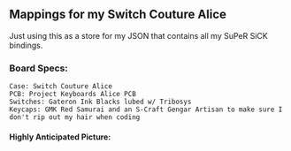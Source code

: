 ## Mappings for my Switch Couture Alice  

Just using this as a store for my JSON that contains all my SuPeR SiCK bindings.  

### Board Specs:

	Case: Switch Couture Alice   	
	PCB: Project Keyboards Alice PCB   
	Switches: Gateron Ink Blacks lubed w/ Tribosys    
	Keycaps: GMK Red Samurai and an S-Craft Gengar Artisan to make sure I don't rip out my hair when coding   

#### Highly Anticipated Picture:

